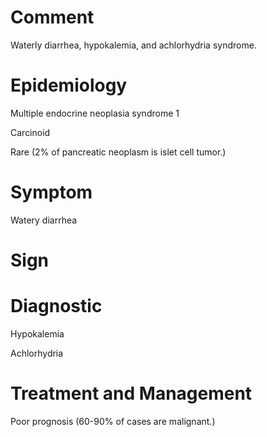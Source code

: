 # Comment

Waterly diarrhea, hypokalemia, and achlorhydria syndrome.

# Epidemiology

Multiple endocrine neoplasia syndrome 1

Carcinoid

Rare
(2% of pancreatic neoplasm is islet cell tumor.)

# Symptom

Watery diarrhea

# Sign

# Diagnostic

Hypokalemia

Achlorhydria

# Treatment and Management

Poor prognosis
(60-90% of cases are malignant.)
